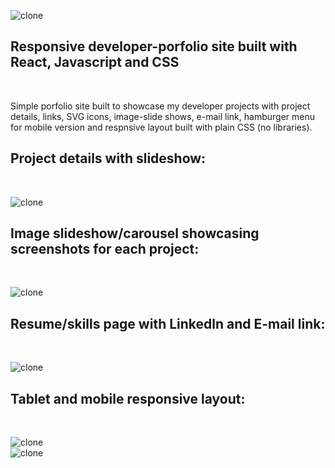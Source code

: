![clone](https://imgur.com/ALvafeN.png)

## Responsive developer-porfolio site built with React, Javascript and CSS
<br>

Simple porfolio site built to showcase my developer projects with project details, links, SVG icons, image-slide shows, e-mail link, hamburger menu for mobile version and respnsive layout built with plain CSS (no libraries). 

## Project details with slideshow:
<br>

![clone](https://imgur.com/LVOC7Ty.png)


## Image slideshow/carousel showcasing screenshots for each project:
<br>

![clone](https://imgur.com/FRXCHfH.png)

## Resume/skills page with Linkedln and E-mail link:
<br>

![clone](https://imgur.com/ywO0fki.png)

## Tablet and mobile responsive layout:
<br>

![clone](https://imgur.com/22jKAID.png)
<br>
![clone](https://imgur.com/YxAa9Lp.png)




